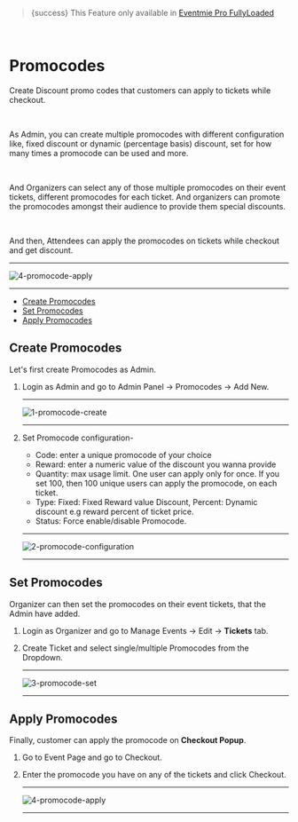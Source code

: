 > {success} This Feature only available in [Eventmie Pro FullyLoaded](https://classiebit.com/eventmie-pro-fullyloaded)

<br>

# Promocodes

Create Discount promo codes that customers can apply to tickets while checkout.

<br>

As Admin, you can create multiple promocodes with different configuration like, fixed discount or dynamic (percentage basis) discount, set for how many times a promocode can be used and more.

<br>

And Organizers can select any of those multiple promocodes on their event tickets, different promocodes for each ticket. And organizers can promote the promocodes amongst their audience to provide them special discounts.

<br>

And then, Attendees can apply the promocodes on tickets while checkout and get discount.

---

![4-promocode-apply](https://eventmie-pro-docs.classiebit.com//images/v2/EventmieProFullyLoadedV2.0/4-promocode-apply.png "4-promocode-apply")

---

-   [Create Promocodes](#Create-Promocodes)
-   [Set Promocodes](#Set-Promocodes)
-   [Apply Promocodes](#Apply-Promocodes)

<a name="Create-Promocodes"></a>

## Create Promocodes

Let's first create Promocodes as Admin.

1. Login as Admin and go to Admin Panel -> Promocodes -> Add New.

    ***

    ![1-promocode-create](https://eventmie-pro-docs.classiebit.com//images/fullyloaded/1-promocode-create.png "1-promocode-create")

    ***

2. Set Promocode configuration-

    - Code: enter a unique promocode of your choice
    - Reward: enter a numeric value of the discount you wanna provide
    - Quantity: max usage limit. One user can apply only for once. If you set 100, then 100 unique users can apply the promocode, on each ticket.
    - Type: Fixed: Fixed Reward value Discount, Percent: Dynamic discount e.g reward percent of ticket price.
    - Status: Force enable/disable Promocode.

    ***

    ![2-promocode-configuration](https://eventmie-pro-docs.classiebit.com//images/fullyloaded/2-promocode-configuration.png "2-promocode-configuration")

    ***

<a name="Set-Promocodes"></a>

## Set Promocodes

Organizer can then set the promocodes on their event tickets, that the Admin have added.

1. Login as Organizer and go to Manage Events -> Edit -> **Tickets** tab.
2. Create Ticket and select single/multiple Promocodes from the Dropdown.

    ***

    ![3-promocode-set](https://eventmie-pro-docs.classiebit.com//images/fullyloaded/3-promocode-set.png "3-promocode-set")

    ***

<a name="Apply-Promocodes"></a>

## Apply Promocodes

Finally, customer can apply the promocode on **Checkout Popup**.

1. Go to Event Page and go to Checkout.
2. Enter the promocode you have on any of the tickets and click Checkout.

    ***

    ![4-promocode-apply](https://eventmie-pro-docs.classiebit.com//images/v2/EventmieProFullyLoadedV2.0/4-promocode-apply.png "4-promocode-apply")

    ***

